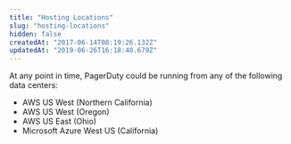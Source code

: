 ```yaml
---
title: "Hosting Locations"
slug: "hosting-locations"
hidden: false
createdAt: "2017-06-14T08:19:26.132Z"
updatedAt: "2019-06-26T16:18:40.679Z"
---
```

At any point in time, PagerDuty could be running from any of the following data centers:

* AWS US West (Northern California)
* AWS US West (Oregon)
* AWS US East (Ohio)
* Microsoft Azure West US (California)